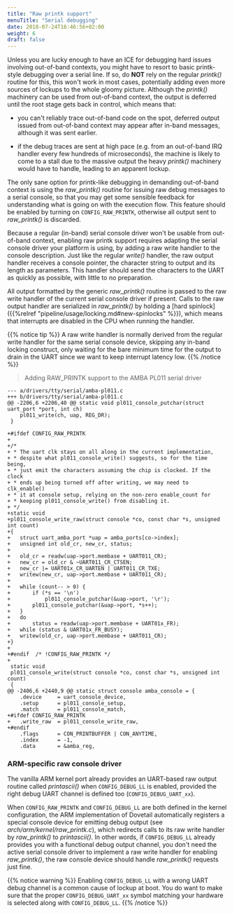 ```yaml
---
title: "Raw printk support"
menuTitle: "Serial debugging"
date: 2018-07-24T16:46:56+02:00
weight: 6
draft: false
---
```


Unless you are lucky enough to have an ICE for debugging hard issues
involving out-of-band contexts, you might have to resort to basic
printk-style debugging over a serial line. If so, do **NOT** rely on
the regular _printk()_ routine for this, this won't work in most
cases, potentially adding even more sources of lockups to the whole
gloomy picture. Although the _printk()_ machinery can be used from
out-of-band context, the output is deferred until the root stage gets
back in control, which means that:

- you can't reliably trace out-of-band code on the spot, deferred
  output issued from out-of-band context may appear after in-band
  messages, although it was sent earlier.

- if the debug traces are sent at high pace (e.g. from an out-of-band
  IRQ handler every few hundreds of microseconds), the machine is
  likely to come to a stall due to the massive output the heavy
  _printk()_ machinery would have to handle, leading to an apparent
  lockup.

The only sane option for printk-like debugging in demanding
out-of-band context is using the _raw\_printk()_ routine for issuing
raw debug messages to a serial console, so that you may get some
sensible feedback for understanding what is going on with the
execution flow. This feature should be enabled by turning on
`CONFIG_RAW_PRINTK`, otherwise all output sent to _raw\_printk()_ is
discarded.

Because a regular (in-band) serial console driver won't be usable from
out-of-band context, enabling raw printk support requires adapting the
serial console driver your platform is using, by adding a raw write
handler to the console description. Just like the regular _write()_
handler, the raw output handler receives a console pointer, the
character string to output and its length as parameters. This handler
should send the characters to the UART as quickly as possible, with
little to no preparation.

All output formatted by the generic _raw\_printk()_ routine is passed
to the raw write handler of the current serial console driver if
present. Calls to the raw output handler are serialized in
_raw\_printk()_ by holding a [hard spinlock]({{%relref
"pipeline/usage/locking.md#new-spinlocks" %}}), which means that
interrupts are disabled in the CPU when running the handler.

{{% notice tip %}}
A raw write handler is normally derived from the regular write handler
for the same serial console device, skipping any in-band locking
construct, only waiting for the bare minimum time for the output to
drain in the UART since we want to keep interrupt latency low.
{{% /notice %}}

> Adding RAW_PRINTK support to the AMBA PL011 serial driver

```
--- a/drivers/tty/serial/amba-pl011.c
+++ b/drivers/tty/serial/amba-pl011.c
@@ -2206,6 +2206,40 @@ static void pl011_console_putchar(struct uart_port *port, int ch)
 	pl011_write(ch, uap, REG_DR);
 }
 
+#ifdef CONFIG_RAW_PRINTK
+
+/*
+ * The uart clk stays on all along in the current implementation,
+ * despite what pl011_console_write() suggests, so for the time being,
+ * just emit the characters assuming the chip is clocked. If the clock
+ * ends up being turned off after writing, we may need to clk_enable()
+ * it at console setup, relying on the non-zero enable_count for
+ * keeping pl011_console_write() from disabling it.
+ */
+static void
+pl011_console_write_raw(struct console *co, const char *s, unsigned int count)
+{
+	struct uart_amba_port *uap = amba_ports[co->index];
+	unsigned int old_cr, new_cr, status;
+
+	old_cr = readw(uap->port.membase + UART011_CR);
+	new_cr = old_cr & ~UART011_CR_CTSEN;
+	new_cr |= UART01x_CR_UARTEN | UART011_CR_TXE;
+	writew(new_cr, uap->port.membase + UART011_CR);
+
+	while (count-- > 0) {
+		if (*s == '\n')
+			pl011_console_putchar(&uap->port, '\r');
+		pl011_console_putchar(&uap->port, *s++);
+	}
+	do
+		status = readw(uap->port.membase + UART01x_FR);
+	while (status & UART01x_FR_BUSY);
+	writew(old_cr, uap->port.membase + UART011_CR);
+}
+
+#endif  /* !CONFIG_RAW_PRINTK */
+
 static void
 pl011_console_write(struct console *co, const char *s, unsigned int count)
 {
@@ -2406,6 +2440,9 @@ static struct console amba_console = {
 	.device		= uart_console_device,
 	.setup		= pl011_console_setup,
 	.match		= pl011_console_match,
+#ifdef CONFIG_RAW_PRINTK
+	.write_raw	= pl011_console_write_raw,
+#endif
 	.flags		= CON_PRINTBUFFER | CON_ANYTIME,
 	.index		= -1,
 	.data		= &amba_reg,
```

### ARM-specific raw console driver

The vanilla ARM kernel port already provides an UART-based raw output
routine called _printascii()_ when `CONFIG_DEBUG_LL` is enabled,
provided the right debug UART channel is defined too
(`CONFIG_DEBUG_UART_xx`).

When `CONFIG_RAW_PRINTK` and `CONFIG_DEBUG_LL` are both defined in the
kernel configuration, the ARM implementation of Dovetail automatically
registers a special console device for emitting debug output (see
_arch/arm/kernel/raw\_printk.c_), which redirects calls to its raw
write handler by _raw\_printk()_ to _printascii()_. In other words, if
`CONFIG_DEBUG_LL` already provides you with a functional debug output
channel, you don't need the active serial console driver to implement
a raw write handler for enabling _raw\_printk()_, the raw console
device should handle _raw\_printk()_ requests just fine.

{{% notice warning %}}
Enabling `CONFIG_DEBUG_LL` with a wrong UART debug channel is a common
cause of lockup at boot. You do want to make sure that the proper
`CONFIG_DEBUG_UART_xx` symbol matching your hardware is selected along
with `CONFIG_DEBUG_LL`.
{{% /notice %}}
